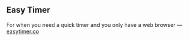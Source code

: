 ## Easy Timer

For when you need a quick timer and you only have a web browser — [easytimer.co](http://www.easytimer.co)

